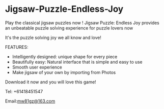 # Jigsaw-Puzzle-Endless-Joy

Play the classical jigsaw puzzles now ! Jigsaw Puzzle: Endless Joy provides an unbeatable puzzle solving experience for puzzle lovers now

It's the puzzle solving joy we all know and love!

FEATURES:

- Intelligently designed:   unique shape for every piece
- Beautifully easy: Natural interface that is simple and easy to use
- Smooth user experience
- Make jigsaw of your own by importing from Photos


Download it now and you will love this game!

Tel: +61418451547

Email:mw81gz@163.com

